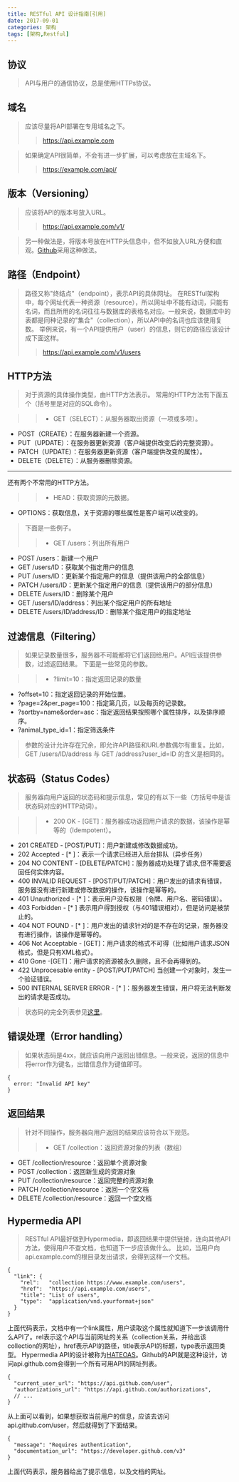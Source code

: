 ```yaml
---
title: RESTful API 设计指南[引用]
date: 2017-09-01
categories: 架构
tags: [架构,Restful]
---
```

## 协议
>API与用户的通信协议，总是使用HTTPs协议。

## 域名
>应该尽量将API部署在专用域名之下。
>> https://api.example.com

>如果确定API很简单，不会有进一步扩展，可以考虑放在主域名下。
>> https://example.com/api/

## 版本（Versioning）
> 应该将API的版本号放入URL。
>> https://api.example.com/v1/

>另一种做法是，将版本号放在HTTP头信息中，但不如放入URL方便和直观。[Github](https://developer.github.com/v3/media/#request-specific-version)采用这种做法。

## 路径（Endpoint）
>路径又称"终结点"（endpoint），表示API的具体网址。
在RESTful架构中，每个网址代表一种资源（resource），所以网址中不能有动词，只能有名词，而且所用的名词往往与数据库的表格名对应。一般来说，数据库中的表都是同种记录的"集合"（collection），所以API中的名词也应该使用复数。
举例来说，有一个API提供用户（user）的信息，则它的路径应该设计成下面这样。
>> https://api.example.com/v1/users

## HTTP方法
>对于资源的具体操作类型，由HTTP方法表示。
常用的HTTP方法有下面五个（括号里是对应的SQL命令）。

>> - GET（SELECT）：从服务器取出资源（一项或多项）。
- POST（CREATE）：在服务器新建一个资源。
- PUT（UPDATE）：在服务器更新资源（客户端提供改变后的完整资源）。
- PATCH（UPDATE）：在服务器更新资源（客户端提供改变的属性）。
- DELETE（DELETE）：从服务器删除资源。
***
还有两个不常用的HTTP方法。
>> - HEAD：获取资源的元数据。
- OPTIONS：获取信息，关于资源的哪些属性是客户端可以改变的。

>下面是一些例子。
>> - GET /users：列出所有用户
- POST /users：新建一个用户
- GET /users/ID：获取某个指定用户的信息
- PUT /users/ID：更新某个指定用户的信息（提供该用户的全部信息）
- PATCH /users/ID：更新某个指定用户的信息（提供该用户的部分信息）
- DELETE /users/ID：删除某个用户
- GET /users/ID/address：列出某个指定用户的所有地址
- DELETE /users/ID/address/ID：删除某个指定用户的指定地址

## 过滤信息（Filtering）
> 如果记录数量很多，服务器不可能都将它们返回给用户。API应该提供参数，过滤返回结果。
下面是一些常见的参数。

>> - ?limit=10：指定返回记录的数量
- ?offset=10：指定返回记录的开始位置。
- ?page=2&per_page=100：指定第几页，以及每页的记录数。
- ?sortby=name&order=asc：指定返回结果按照哪个属性排序，以及排序顺序。
- ?animal_type_id=1：指定筛选条件

> 参数的设计允许存在冗余，即允许API路径和URL参数偶尔有重复。比如，GET /users/ID/address 与 GET /address?user_id=ID 的含义是相同的。

## 状态码（Status Codes）
> 服务器向用户返回的状态码和提示信息，常见的有以下一些（方括号中是该状态码对应的HTTP动词）。

>> - 200 OK - [GET]：服务器成功返回用户请求的数据，该操作是幂等的（Idempotent）。
- 201 CREATED - [POST/PUT]：用户新建或修改数据成功。
- 202 Accepted - [* ]：表示一个请求已经进入后台排队（异步任务）
- 204 NO CONTENT - [DELETE/PATCH]：服务器成功处理了请求,但不需要返回任何实体内容。
- 400 INVALID REQUEST - [POST/PUT/PATCH]：用户发出的请求有错误，服务器没有进行新建或修改数据的操作，该操作是幂等的。
- 401 Unauthorized - [* ]：表示用户没有权限（令牌、用户名、密码错误）。
- 403 Forbidden - [* ] 表示用户得到授权（与401错误相对），但是访问是被禁止的。
- 404 NOT FOUND - [* ]：用户发出的请求针对的是不存在的记录，服务器没有进行操作，该操作是幂等的。
- 406 Not Acceptable - [GET]：用户请求的格式不可得（比如用户请求JSON格式，但是只有XML格式）。
- 410 Gone -[GET]：用户请求的资源被永久删除，且不会再得到的。
- 422 Unprocesable entity - [POST/PUT/PATCH] 当创建一个对象时，发生一个验证错误。
- 500 INTERNAL SERVER ERROR - [* ]：服务器发生错误，用户将无法判断发出的请求是否成功。

> 状态码的完全列表参见[这里](https://www.w3.org/Protocols/rfc2616/rfc2616-sec10.html)。

## 错误处理（Error handling）
> 如果状态码是4xx，就应该向用户返回出错信息。一般来说，返回的信息中将error作为键名，出错信息作为键值即可。
>
    {
      error: "Invalid API key"
    }

## 返回结果
> 针对不同操作，服务器向用户返回的结果应该符合以下规范。
>> - GET /collection：返回资源对象的列表（数组）
- GET /collection/resource：返回单个资源对象
- POST /collection：返回新生成的资源对象
- PUT /collection/resource：返回完整的资源对象
- PATCH /collection/resource：返回一个空文档
- DELETE /collection/resource：返回一个空文档

## Hypermedia API
> RESTful API最好做到Hypermedia，即返回结果中提供链接，连向其他API方法，使得用户不查文档，也知道下一步应该做什么。
比如，当用户向api.example.com的根目录发出请求，会得到这样一个文档。
>
    {
      "link": {
        "rel":   "collection https://www.example.com/users",
        "href":  "https://api.example.com/users",
        "title": "List of users",
        "type":  "application/vnd.yourformat+json"
      }
    }
上面代码表示，文档中有一个link属性，用户读取这个属性就知道下一步该调用什么API了。rel表示这个API与当前网址的关系（collection关系，并给出该collection的网址），href表示API的路径，title表示API的标题，type表示返回类型。
Hypermedia API的设计被称为[HATEOAS](https://en.wikipedia.org/wiki/HATEOAS)。Github的API就是这种设计，访问api.github.com会得到一个所有可用API的网址列表。
>
    {
      "current_user_url": "https://api.github.com/user",
      "authorizations_url": "https://api.github.com/authorizations",
      // ...
    }
从上面可以看到，如果想获取当前用户的信息，应该去访问api.github.com/user，然后就得到了下面结果。
>
    {
      "message": "Requires authentication",
      "documentation_url": "https://developer.github.com/v3"
    }
上面代码表示，服务器给出了提示信息，以及文档的网址。
